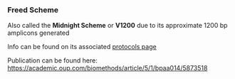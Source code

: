 ### Freed Scheme

Also called the **Midnight Scheme** or **V1200** due to its approximate 1200 bp amplicons generated

Info can be found on its associated [protocols page](https://www.protocols.io/view/sars-cov2-genome-sequencing-protocol-1200bp-amplic-bwyppfvn?step=4.1)

Publication can be found here: https://academic.oup.com/biomethods/article/5/1/bpaa014/5873518
